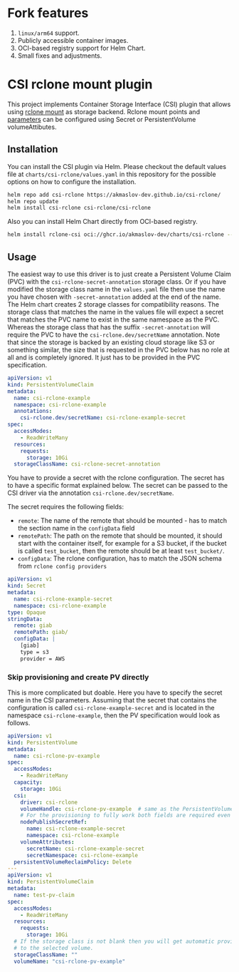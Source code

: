 # Fork features

1. `linux/arm64` support.
2. Publicly accessible container images.
3. OCI-based registry support for Helm Chart.
4. Small fixes and adjustments.

# CSI rclone mount plugin

This project implements Container Storage Interface (CSI) plugin that allows using [rclone mount](https://rclone.org/) as storage backend. Rclone mount points and [parameters](https://rclone.org/commands/rclone_mount/) can be configured using Secret or PersistentVolume volumeAttibutes. 

## Installation

You can install the CSI plugin via Helm. Please checkout the default values file at `charts/csi-rclone/values.yaml`
in this repository for the possible options on how to configure the installation.

```bash
helm repo add csi-rclone https://akmaslov-dev.github.io/csi-rclone/
helm repo update
helm install csi-rclone csi-rclone/csi-rclone
```

Also you can install Helm Chart directly from OCI-based registry.

```bash
helm install rclone-csi oci://ghcr.io/akmaslov-dev/charts/csi-rclone --version 0.3.6
```

## Usage

The easiest way to use this driver is to just create a Persistent Volume Claim (PVC) with the `csi-rclone-secret-annotation`
storage class. Or if you have modified the storage class name in the `values.yaml` file then use the name you have chosen with 
`-secret-annotation` added at the end of the name. The Helm chart creates 2 storage classes for compatibility reasons. The 
storage class that matches the name in the values file will expect a secret that matches the PVC name to exist in the same namespace
as the PVC. Whereas the storage class that has the suffix `-secret-annotation` will require the PVC to have the `csi-rclone.dev/secretName` annotation.
Note that since the storage is backed by an existing cloud storage like S3 or something similar, the size 
that is requested in the PVC below has no role at all and is completely ignored. It just has to be provided in the PVC specification.

```yaml
apiVersion: v1
kind: PersistentVolumeClaim
metadata:
  name: csi-rclone-example
  namespace: csi-rclone-example
  annotations:
    csi-rclone.dev/secretName: csi-rclone-example-secret
spec:
  accessModes:
    - ReadWriteMany
  resources:
    requests:
      storage: 10Gi
  storageClassName: csi-rclone-secret-annotation
```

You have to provide a secret with the rclone configuration. The secret has to have a specific format explained below.
The secret can be passed to the CSI driver via the annotation `csi-rclone.dev/secretName`.

The secret requires the following fields:
- `remote`: The name of the remote that should be mounted - has to match the section name in the `configData` field
- `remotePath`: The path on the remote that should be mounted, it should start with the container itself, for example
  for a S3 bucket, if the bucket is called `test_bucket`, then the remote should be at least `test_bucket/`.
- `configData`: The rclone configuration, has to match the JSON schema from `rclone config providers`

```yaml
apiVersion: v1
kind: Secret
metadata:
  name: csi-rclone-example-secret
  namespace: csi-rclone-example
type: Opaque
stringData:
  remote: giab
  remotePath: giab/
  configData: |
    [giab]
    type = s3
    provider = AWS
```

### Skip provisioning and create PV directly

This is more complicated but doable. Here you have to specify the secret name in the CSI parameters.
Assuming that the secret that contains the configuration is called `csi-rclone-example-secret` and 
is located in the namespace `csi-rclone-example`, then the PV specification would look as follows.

```yaml
apiVersion: v1
kind: PersistentVolume
metadata:
  name: csi-rclone-pv-example
spec:
  accessModes:
    - ReadWriteMany
  capacity:
    storage: 10Gi
  csi:
    driver: csi-rclone
    volumeHandle: csi-rclone-pv-example  # same as the PersistentVolumeName
    # For the provisioning to fully work both fields are required even though they both refer to the same secret
    nodePublishSecretRef:
      name: csi-rclone-example-secret
      namespace: csi-rclone-example
    volumeAttributes:
      secretName: csi-rclone-example-secret
      secretNamespace: csi-rclone-example
  persistentVolumeReclaimPolicy: Delete
---
apiVersion: v1
kind: PersistentVolumeClaim
metadata:
  name: test-pv-claim
spec:
  accessModes:
    - ReadWriteMany
  resources:
    requests:
      storage: 10Gi
  # If the storage class is not blank then you will get automatic provisioning and the PVC may not be bound
  # to the selected volume.
  storageClassName: ""
  volumeName: "csi-rclone-pv-example"
```
